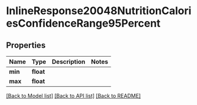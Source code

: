 # InlineResponse20048NutritionCaloriesConfidenceRange95Percent

## Properties
Name | Type | Description | Notes
------------ | ------------- | ------------- | -------------
**min** | **float** |  | 
**max** | **float** |  | 

[[Back to Model list]](../README.md#documentation-for-models) [[Back to API list]](../README.md#documentation-for-api-endpoints) [[Back to README]](../README.md)


